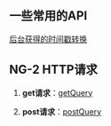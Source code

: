 ## 一些常用的API
[后台获得的时间戳转换](timeStamp/timeStamp.md)


## NG-2 HTTP请求
1. **get请求**：[getQuery](ng2/ng2-getQuery.md)

2. **post请求**：[postQuery](./ng2/ng2-postQuery.md)